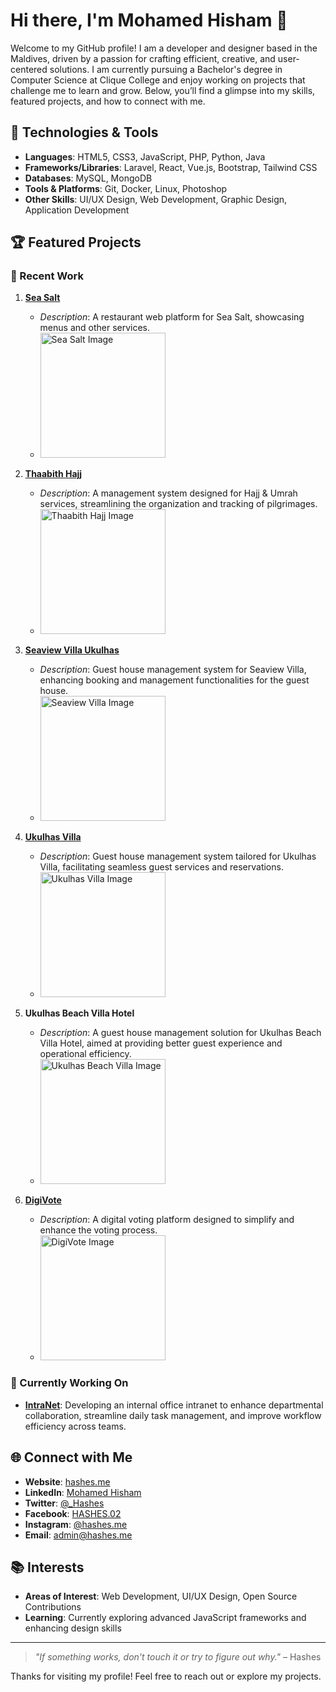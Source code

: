 # Hi there, I'm Mohamed Hisham 👋

Welcome to my GitHub profile! I am a developer and designer based in the Maldives, driven by a passion for crafting efficient, creative, and user-centered solutions. I am currently pursuing a Bachelor's degree in Computer Science at Clique College and enjoy working on projects that challenge me to learn and grow. Below, you’ll find a glimpse into my skills, featured projects, and how to connect with me.

## 🔧 Technologies & Tools

- **Languages**: HTML5, CSS3, JavaScript, PHP, Python, Java
- **Frameworks/Libraries**: Laravel, React, Vue.js, Bootstrap, Tailwind CSS
- **Databases**: MySQL, MongoDB
- **Tools & Platforms**: Git, Docker, Linux, Photoshop
- **Other Skills**: UI/UX Design, Web Development, Graphic Design, Application Development

## 🏆 Featured Projects

### 🚀 Recent Work

1. **[Sea Salt](https://seasalt.hashes.live/)**  
   - *Description*: A restaurant web platform for Sea Salt, showcasing menus and other services.  
   - <img src="https://hashes.me/images/projects/seasalt.png" width="200" alt="Sea Salt Image">

2. **[Thaabith Hajj](https://thaabithhajj.com)**  
   - *Description*: A management system designed for Hajj & Umrah services, streamlining the organization and tracking of pilgrimages.  
   - <img src="https://hashes.me/images/projects/hajj.png" width="200" alt="Thaabith Hajj Image">

3. **[Seaview Villa Ukulhas](https://seaviewvillaukulhas.com/)**  
   - *Description*: Guest house management system for Seaview Villa, enhancing booking and management functionalities for the guest house.  
   - <img src="https://hashes.me/images/projects/seaviewvillaukulhas.png" width="200" alt="Seaview Villa Image">

4. **[Ukulhas Villa](https://ukulhasvilla.com/)**  
   - *Description*: Guest house management system tailored for Ukulhas Villa, facilitating seamless guest services and reservations.  
   - <img src="https://hashes.me/images/projects/ukulhasvilla.png" width="200" alt="Ukulhas Villa Image">

5. **Ukulhas Beach Villa Hotel**  
   - *Description*: A guest house management solution for Ukulhas Beach Villa Hotel, aimed at providing better guest experience and operational efficiency.  
   - <img src="https://hashes.me/images/projects/ukulhasvillabeachhote.png" width="200" alt="Ukulhas Beach Villa Image">

6. **[DigiVote](https://digivote.online/)**  
   - *Description*: A digital voting platform designed to simplify and enhance the voting process.  
   - <img src="https://hashes.me/images/projects/digivote.png" width="200" alt="DigiVote Image">

### 🌱 Currently Working On

- **[IntraNet](https://mosfr.gov.mv/)**: Developing an internal office intranet to enhance departmental collaboration, streamline daily task management, and improve workflow efficiency across teams.

## 🌐 Connect with Me

- **Website**: [hashes.me](https://hashes.me/)
- **LinkedIn**: [Mohamed Hisham](https://www.linkedin.com/in/mohamed-hisham-9b817b1b3/)
- **Twitter**: [@_Hashes](https://twitter.com/_Hashes)
- **Facebook**: [HASHES.02](https://www.facebook.com/HASHES.02/)
- **Instagram**: [@hashes.me](https://www.instagram.com/hashes.me/)
- **Email**: [admin@hashes.me](mailto:admin@hashes.me)

## 📚 Interests

- **Areas of Interest**: Web Development, UI/UX Design, Open Source Contributions
- **Learning**: Currently exploring advanced JavaScript frameworks and enhancing design skills

---

> *"If something works, don't touch it or try to figure out why."* – Hashes

Thanks for visiting my profile! Feel free to reach out or explore my projects.

